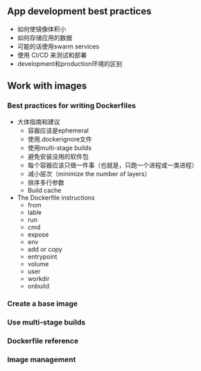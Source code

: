 

## App development best practices

- 如何使镜像体积小
- 如何存储应用的数据
- 可能的话使用swarm services
- 使用 CI/CD 来测试和部署
- development和production环境的区别


## Work with images

### Best practices for writing Dockerfiles

- 大体指南和建议
    - 容器应该是ephemeral
    - 使用.dockerignore文件
    - 使用multi-stage builds
    - 避免安装没用的软件包
    - 每个容器应该只做一件事（也就是，只跑一个进程或一类进程）
    - 减小层次（minimize the number of layers）
    - 排序多行参数
    - Build cache
- The Dockerfile instructions
    - from
    - lable
    - run
    - cmd
    - expose
    - env
    - add or copy
    - entrypoint
    - volume
    - user
    - workdir
    - onbuild

### Create a base image

### Use multi-stage builds

### Dockerfile reference

### Image management

